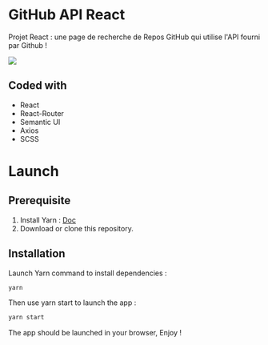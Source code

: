# GitHub API React

Projet React : une page de recherche de Repos GitHub qui utilise l'API fourni par Github !

![](ooo.gif)


## Coded with

- React
- React-Router
- Semantic UI
- Axios
- SCSS

# Launch

## Prerequisite

1. Install Yarn : [Doc](https://yarnpkg.com/getting-started/install)
2. Download or clone this repository.

## Installation

Launch Yarn command to install dependencies :

```bash
yarn
```

Then use yarn start to launch the app :

```bash
yarn start
```

The app should be launched in your browser, Enjoy !
